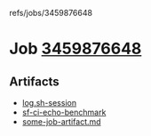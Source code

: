 refs/jobs/3459876648

# Job [3459876648](https://github.com/rokmoln/support-firecloud/runs/3459876648?check_suite_focus=true)

## Artifacts

* [log.sh-session](log.sh-session)
* [sf-ci-echo-benchmark](sf-ci-echo-benchmark)
* [some-job-artifact.md](some-job-artifact.md)

